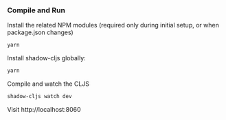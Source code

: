 ### Compile and Run

Install the related NPM modules (required only during initial setup, or when package.json changes)
```bash 
yarn 
```

Install shadow-cljs globally:

```bash 
yarn
```

Compile and watch the CLJS
```bash 
shadow-cljs watch dev
```

Visit http://localhost:8060